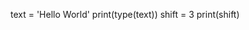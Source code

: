 <!-- Step 10
And now print your new variable. -->

text = 'Hello World'
print(type(text))
shift = 3
print(shift)
